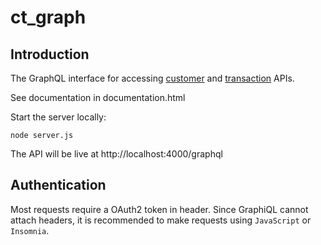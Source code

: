 # ct_graph

## Introduction

The GraphQL interface for accessing [customer](http://customer-pre.us-west-2.elasticbeanstalk.com/)
 and [transaction](http://customer-pre.us-west-2.elasticbeanstalk.com/) APIs.

See documentation in documentation.html

Start the server locally:
```commandline
node server.js
```
The API will be live at http://localhost:4000/graphql

## Authentication
Most requests require a OAuth2 token in header. Since GraphiQL cannot attach headers, it is recommended to make
requests using `JavaScript` or `Insomnia`.
